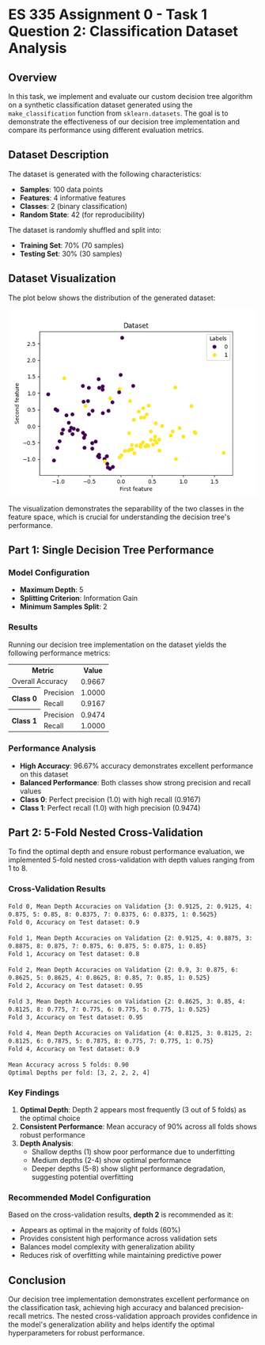 # ES 335 Assignment 0 - Task 1 Question 2: Classification Dataset Analysis

## Overview
In this task, we implement and evaluate our custom decision tree algorithm on a synthetic classification dataset generated using the `make_classification` function from `sklearn.datasets`. The goal is to demonstrate the effectiveness of our decision tree implementation and compare its performance using different evaluation metrics.

## Dataset Description
The dataset is generated with the following characteristics:
- **Samples**: 100 data points
- **Features**: 4 informative features
- **Classes**: 2 (binary classification)
- **Random State**: 42 (for reproducibility)

The dataset is randomly shuffled and split into:
- **Training Set**: 70% (70 samples)
- **Testing Set**: 30% (30 samples)

## Dataset Visualization
The plot below shows the distribution of the generated dataset:

![Dataset](Asst0_plots/dataset.png)

The visualization demonstrates the separability of the two classes in the feature space, which is crucial for understanding the decision tree's performance.

## Part 1: Single Decision Tree Performance

### Model Configuration
- **Maximum Depth**: 5
- **Splitting Criterion**: Information Gain
- **Minimum Samples Split**: 2

### Results
Running our decision tree implementation on the dataset yields the following performance metrics:

<center>
    <table>
        <tr>
            <th colspan="2">Metric</th>
            <th>Value</th>
        </tr>
        <tr>
            <td colspan="2">Overall Accuracy</td>
            <td>0.9667</td>
        </tr>
        <tr>
            <th rowspan="2">Class 0</th>
            <td>Precision</td>
            <td>1.0000</td>
        </tr>
        <tr>
            <td>Recall</td>
            <td>0.9167</td>
        </tr>
        <tr>
            <th rowspan="2">Class 1</th>
            <td>Precision</td>
            <td>0.9474</td>
        </tr>
        <tr>
            <td>Recall</td>
            <td>1.0000</td>
        </tr>
    </table>
</center>

### Performance Analysis
- **High Accuracy**: 96.67% accuracy demonstrates excellent performance on this dataset
- **Balanced Performance**: Both classes show strong precision and recall values
- **Class 0**: Perfect precision (1.0) with high recall (0.9167)
- **Class 1**: Perfect recall (1.0) with high precision (0.9474)

## Part 2: 5-Fold Nested Cross-Validation

To find the optimal depth and ensure robust performance evaluation, we implemented 5-fold nested cross-validation with depth values ranging from 1 to 8.

### Cross-Validation Results
```
Fold 0, Mean Depth Accuracies on Validation {3: 0.9125, 2: 0.9125, 4: 0.875, 5: 0.85, 8: 0.8375, 7: 0.8375, 6: 0.8375, 1: 0.5625}
Fold 0, Accuracy on Test dataset: 0.9

Fold 1, Mean Depth Accuracies on Validation {2: 0.9125, 4: 0.8875, 3: 0.8875, 8: 0.875, 7: 0.875, 6: 0.875, 5: 0.875, 1: 0.85}
Fold 1, Accuracy on Test dataset: 0.8

Fold 2, Mean Depth Accuracies on Validation {2: 0.9, 3: 0.875, 6: 0.8625, 5: 0.8625, 4: 0.8625, 8: 0.85, 7: 0.85, 1: 0.525}
Fold 2, Accuracy on Test dataset: 0.95

Fold 3, Mean Depth Accuracies on Validation {2: 0.8625, 3: 0.85, 4: 0.8125, 8: 0.775, 7: 0.775, 6: 0.775, 5: 0.775, 1: 0.525}
Fold 3, Accuracy on Test dataset: 0.95

Fold 4, Mean Depth Accuracies on Validation {4: 0.8125, 3: 0.8125, 2: 0.8125, 6: 0.7875, 5: 0.7875, 8: 0.775, 7: 0.775, 1: 0.75}
Fold 4, Accuracy on Test dataset: 0.9

Mean Accuracy across 5 folds: 0.90
Optimal Depths per fold: [3, 2, 2, 2, 4]
```

### Key Findings
1. **Optimal Depth**: Depth 2 appears most frequently (3 out of 5 folds) as the optimal choice
2. **Consistent Performance**: Mean accuracy of 90% across all folds shows robust performance
3. **Depth Analysis**: 
   - Shallow depths (1) show poor performance due to underfitting
   - Medium depths (2-4) show optimal performance
   - Deeper depths (5-8) show slight performance degradation, suggesting potential overfitting

### Recommended Model Configuration
Based on the cross-validation results, **depth 2** is recommended as it:
- Appears as optimal in the majority of folds (60%)
- Provides consistent high performance across validation sets
- Balances model complexity with generalization ability
- Reduces risk of overfitting while maintaining predictive power

## Conclusion
Our decision tree implementation demonstrates excellent performance on the classification task, achieving high accuracy and balanced precision-recall metrics. The nested cross-validation approach provides confidence in the model's generalization ability and helps identify the optimal hyperparameters for robust performance.
